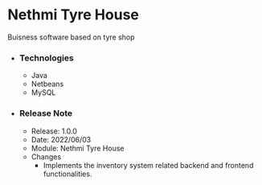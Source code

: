 # Nethmi Tyre House

Buisness software based on tyre shop

* ### Technologies
  * Java
  * Netbeans
  * MySQL
    
* ### Release Note
  * Release: 1.0.0
  * Date: 2022/06/03
  * Module: Nethmi Tyre House
  * Changes
    * Implements the inventory system related backend and frontend functionalities.
